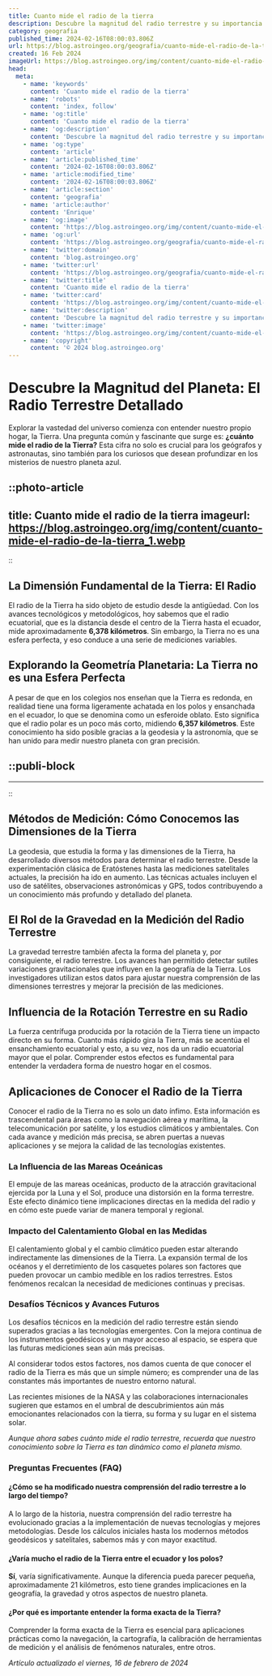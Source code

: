 ```yaml
---
title: Cuanto mide el radio de la tierra
description: Descubre la magnitud del radio terrestre y su importancia para la ciencia y la geografía en nuestra detallada explicación.
category: geografia
published_time: 2024-02-16T08:00:03.806Z
url: https://blog.astroingeo.org/geografia/cuanto-mide-el-radio-de-la-tierra
created: 16 Feb 2024
imageUrl: https://blog.astroingeo.org/img/content/cuanto-mide-el-radio-de-la-tierra_1.webp
head:
  meta:
    - name: 'keywords'
      content: 'Cuanto mide el radio de la tierra'
    - name: 'robots'
      content: 'index, follow'
    - name: 'og:title'
      content: 'Cuanto mide el radio de la tierra'
    - name: 'og:description'
      content: 'Descubre la magnitud del radio terrestre y su importancia para la ciencia y la geografía en nuestra detallada explicación.'
    - name: 'og:type'
      content: 'article'
    - name: 'article:published_time'
      content: '2024-02-16T08:00:03.806Z'
    - name: 'article:modified_time'
      content: '2024-02-16T08:00:03.806Z'
    - name: 'article:section'
      content: 'geografia'
    - name: 'article:author'
      content: 'Enrique'
    - name: 'og:image'
      content: 'https://blog.astroingeo.org/img/content/cuanto-mide-el-radio-de-la-tierra_1.webp'
    - name: 'og:url'
      content: 'https://blog.astroingeo.org/geografia/cuanto-mide-el-radio-de-la-tierra'
    - name: 'twitter:domain'
      content: 'blog.astroingeo.org'
    - name: 'twitter:url'
      content: 'https://blog.astroingeo.org/geografia/cuanto-mide-el-radio-de-la-tierra'
    - name: 'twitter:title'
      content: 'Cuanto mide el radio de la tierra'
    - name: 'twitter:card'
      content: 'https://blog.astroingeo.org/img/content/cuanto-mide-el-radio-de-la-tierra_1.webp'
    - name: 'twitter:description'
      content: 'Descubre la magnitud del radio terrestre y su importancia para la ciencia y la geografía en nuestra detallada explicación.'
    - name: 'twitter:image'
      content: 'https://blog.astroingeo.org/img/content/cuanto-mide-el-radio-de-la-tierra_1.webp'
    - name: 'copyright'
      content: '© 2024 blog.astroingeo.org'
---
```

# Descubre la Magnitud del Planeta: El Radio Terrestre Detallado

Explorar la vastedad del universo comienza con entender nuestro propio hogar, la Tierra. Una pregunta común y fascinante que surge es: **¿cuánto mide el radio de la Tierra?** Esta cifra no solo es crucial para los geógrafos y astronautas, sino también para los curiosos que desean profundizar en los misterios de nuestro planeta azul.


::photo-article
---
title: Cuanto mide el radio de la tierra
imageurl: https://blog.astroingeo.org/img/content/cuanto-mide-el-radio-de-la-tierra_1.webp
---
::



## La Dimensión Fundamental de la Tierra: El Radio

El radio de la Tierra ha sido objeto de estudio desde la antigüedad. Con los avances tecnológicos y metodológicos, hoy sabemos que el radio ecuatorial, que es la distancia desde el centro de la Tierra hasta el ecuador, mide aproximadamente **6,378 kilómetros**. Sin embargo, la Tierra no es una esfera perfecta, y eso conduce a una serie de mediciones variables.

## Explorando la Geometría Planetaria: La Tierra no es una Esfera Perfecta

A pesar de que en los colegios nos enseñan que la Tierra es redonda, en realidad tiene una forma ligeramente achatada en los polos y ensanchada en el ecuador, lo que se denomina como un esferoide oblato. Esto significa que el radio polar es un poco más corto, midiendo **6,357 kilómetros**. Este conocimiento ha sido posible gracias a la geodesia y la astronomía, que se han unido para medir nuestro planeta con gran precisión.


  ::publi-block
  ---
  ---
  ::
  
  

## Métodos de Medición: Cómo Conocemos las Dimensiones de la Tierra

La geodesia, que estudia la forma y las dimensiones de la Tierra, ha desarrollado diversos métodos para determinar el radio terrestre. Desde la experimentación clásica de Eratóstenes hasta las mediciones satelitales actuales, la precisión ha ido en aumento. Las técnicas actuales incluyen el uso de satélites, observaciones astronómicas y GPS, todos contribuyendo a un conocimiento más profundo y detallado del planeta.

## El Rol de la Gravedad en la Medición del Radio Terrestre

La gravedad terrestre también afecta la forma del planeta y, por consiguiente, el radio terrestre. Los avances han permitido detectar sutiles variaciones gravitacionales que influyen en la geografía de la Tierra. Los investigadores utilizan estos datos para ajustar nuestra comprensión de las dimensiones terrestres y mejorar la precisión de las mediciones.

## Influencia de la Rotación Terrestre en su Radio

La fuerza centrífuga producida por la rotación de la Tierra tiene un impacto directo en su forma. Cuanto más rápido gira la Tierra, más se acentúa el ensanchamiento ecuatorial y esto, a su vez, nos da un radio ecuatorial mayor que el polar. Comprender estos efectos es fundamental para entender la verdadera forma de nuestro hogar en el cosmos.

## Aplicaciones de Conocer el Radio de la Tierra

Conocer el radio de la Tierra no es solo un dato ínfimo. Esta información es trascendental para áreas como la navegación aérea y marítima, la telecomunicación por satélite, y los estudios climáticos y ambientales. Con cada avance y medición más precisa, se abren puertas a nuevas aplicaciones y se mejora la calidad de las tecnologías existentes.

### La Influencia de las Mareas Oceánicas

El empuje de las mareas oceánicas, producto de la atracción gravitacional ejercida por la Luna y el Sol, produce una distorsión en la forma terrestre. Este efecto dinámico tiene implicaciones directas en la medida del radio y en cómo este puede variar de manera temporal y regional.

### Impacto del Calentamiento Global en las Medidas

El calentamiento global y el cambio climático pueden estar alterando indirectamente las dimensiones de la Tierra. La expansión termal de los océanos y el derretimiento de los casquetes polares son factores que pueden provocar un cambio medible en los radios terrestres. Estos fenómenos recalcan la necesidad de mediciones continuas y precisas.

### Desafíos Técnicos y Avances Futuros

Los desafíos técnicos en la medición del radio terrestre están siendo superados gracias a las tecnologías emergentes. Con la mejora continua de los instrumentos geodésicos y un mayor acceso al espacio, se espera que las futuras mediciones sean aún más precisas.

Al considerar todos estos factores, nos damos cuenta de que conocer el radio de la Tierra es más que un simple número; es comprender una de las constantes más importantes de nuestro entorno natural.

Las recientes misiones de la NASA y las colaboraciones internacionales sugieren que estamos en el umbral de descubrimientos aún más emocionantes relacionados con la tierra, su forma y su lugar en el sistema solar.

_Aunque ahora sabes cuánto mide el radio terrestre, recuerda que nuestro conocimiento sobre la Tierra es tan dinámico como el planeta mismo._

### Preguntas Frecuentes (FAQ)

#### ¿Cómo se ha modificado nuestra comprensión del radio terrestre a lo largo del tiempo?
A lo largo de la historia, nuestra comprensión del radio terrestre ha evolucionado gracias a la implementación de nuevas tecnologías y mejores metodologías. Desde los cálculos iniciales hasta los modernos métodos geodésicos y satelitales, sabemos más y con mayor exactitud.

#### ¿Varía mucho el radio de la Tierra entre el ecuador y los polos?
**Sí**, varía significativamente. Aunque la diferencia pueda parecer pequeña, aproximadamente 21 kilómetros, esto tiene grandes implicaciones en la geografía, la gravedad y otros aspectos de nuestro planeta.

#### ¿Por qué es importante entender la forma exacta de la Tierra?
Comprender la forma exacta de la Tierra es esencial para aplicaciones prácticas como la navegación, la cartografía, la calibración de herramientas de medición y el análisis de fenómenos naturales, entre otros.

_Artículo actualizado el viernes, 16 de febrero de 2024_